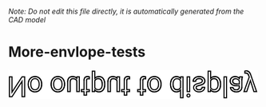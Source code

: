 ###### Note: Do not edit this file directly, it is automatically generated from the CAD model

# More-envlope-tests

![](/project.svg)



 

